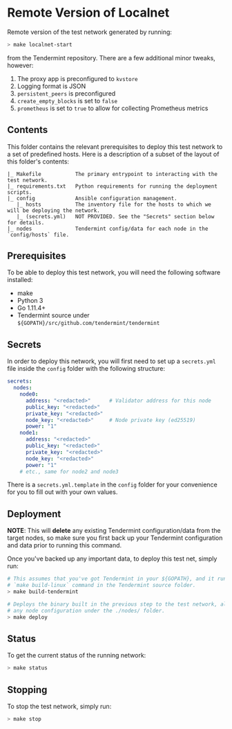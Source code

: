 # Remote Version of Localnet

Remote version of the test network generated by running:

```bash
> make localnet-start
```

from the Tendermint repository. There are a few additional minor tweaks, however:

1. The proxy app is preconfigured to `kvstore`
2. Logging format is JSON
3. `persistent_peers` is preconfigured
4. `create_empty_blocks` is set to `false`
5. `prometheus` is set to `true` to allow for collecting Prometheus metrics

## Contents
This folder contains the relevant prerequisites to deploy this test network to a
set of predefined hosts. Here is a description of a subset of the layout of this
folder's contents:

```
|_ Makefile           The primary entrypoint to interacting with the test network.
|_ requirements.txt   Python requirements for running the deployment scripts.
|_ config             Ansible configuration management.
   |_ hosts           The inventory file for the hosts to which we will be deploying the network.
   |_ (secrets.yml)   NOT PROVIDED. See the "Secrets" section below for details.
|_ nodes              Tendermint config/data for each node in the `config/hosts` file.
```

## Prerequisites
To be able to deploy this test network, you will need the following software
installed:

* make
* Python 3
* Go 1.11.4+
* Tendermint source under `${GOPATH}/src/github.com/tendermint/tendermint`

## Secrets
In order to deploy this network, you will first need to set up a `secrets.yml`
file inside the `config` folder with the following structure:

```yaml
secrets:
  nodes:
    node0:
      address: "<redacted>"      # Validator address for this node
      public_key: "<redacted>"
      private_key: "<redacted>"
      node_key: "<redacted>"     # Node private key (ed25519)
      power: "1"
    node1:
      address: "<redacted>"
      public_key: "<redacted>"
      private_key: "<redacted>"
      node_key: "<redacted>"
      power: "1"
    # etc., same for node2 and node3
```

There is a `secrets.yml.template` in the `config` folder for your convenience
for you to fill out with your own values.

## Deployment
**NOTE**: This will **delete** any existing Tendermint configuration/data from
the target nodes, so make sure you first back up your Tendermint configuration
and data prior to running this command.

Once you've backed up any important data, to deploy this test net, simply run:

```bash
# This assumes that you've got Tendermint in your ${GOPATH}, and it runs the
# `make build-linux` command in the Tendermint source folder.
> make build-tendermint

# Deploys the binary built in the previous step to the test network, along with
# any node configuration under the ./nodes/ folder.
> make deploy
```

## Status
To get the current status of the running network:

```bash
> make status
```

## Stopping
To stop the test network, simply run:

```bash
> make stop
```
